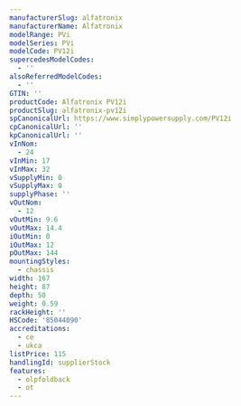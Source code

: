 ```yaml
---
manufacturerSlug: alfatronix
manufacturerName: Alfatronix
modelRange: PVi
modelSeries: PVi
modelCode: PV12i
supercedesModelCodes:
  - ''
alsoReferredModelCodes:
  - ''
GTIN: ''
productCode: Alfatronix PV12i
productSlug: alfatronix-pv12i
spCanonicalUrl: https://www.simplypowersupply.com/PV12i
cpCanonicalUrl: ''
kpCanonicalUrl: ''
vInNom:
  - 24
vInMin: 17
vInMax: 32
vSupplyMin: 0
vSupplyMax: 0
supplyPhase: ''
vOutNom:
  - 12
vOutMin: 9.6
vOutMax: 14.4
iOutMin: 0
iOutMax: 12
pOutMax: 144
mountingStyles:
  - chassis
width: 167
height: 87
depth: 50
weight: 0.59
rackHeight: ''
HSCode: '85044090'
accreditations:
  - ce
  - ukca
listPrice: 115
handlingId: supplierStock
features:
  - olpfoldback
  - ot
---
```

